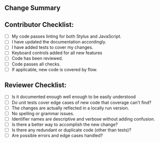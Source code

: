 ## Change Summary


## Contributor Checklist:
- [ ] My code passes linting for both Stylus and JavaScript.
- [ ] I have updated the documentation accordingly.
- [ ] I have added tests to cover my changes.
- [ ] Keyboard controls added for all new features
- [ ] Code has been reviewed.
- [ ] Code passes all checks.
- [ ] If applicable, new code is covered by flow.

## Reviewer Checklist:
- [ ] Is it documented enough well enough to be easily understood
- [ ] Do unit tests cover edge cases of new code that coverage can't find?
- [ ] The changes are actually reflected in a locally run version.
- [ ] No spelling or grammar issues.
- [ ] Identifier names are descriptive and verbose without adding confusion.
- [ ] Is there a better way to accomplish the new change?
- [ ] Is there any redundant or duplicate code (other than tests)?
- [ ] Are possible errors and edge cases handled?
